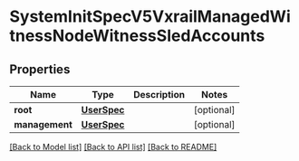 # SystemInitSpecV5VxrailManagedWitnessNodeWitnessSledAccounts

## Properties
Name | Type | Description | Notes
------------ | ------------- | ------------- | -------------
**root** | [**UserSpec**](UserSpec.md) |  | [optional] 
**management** | [**UserSpec**](UserSpec.md) |  | [optional] 

[[Back to Model list]](../README.md#documentation-for-models) [[Back to API list]](../README.md#documentation-for-api-endpoints) [[Back to README]](../README.md)

